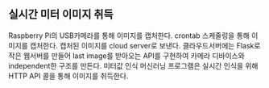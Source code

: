 ## 실시간 미터 이미지 취득
  Raspberry Pi의 USB카메라를 통해 이미지를 캡처한다. crontab 스케줄링을 통해 이미지를 캡처한다.
  캡처된 이미지를 cloud server로 보낸다.  클라우드서버에는 Flask로 작은 웹서버를 만들어 last image를 받아오는 API를 구현하여 카메라 디바이스와 independent한 구조를 만든다.
  미터값 인식 머신러닝 프로그램은 실시간 인식을 위해 HTTP API 콜을 통해 이미지를 취득한다.
